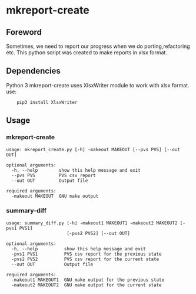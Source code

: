# mkreport-create

## Foreword
Sometimes, we need to report our progress when we do porting,refactoring etc. This python script was created to make reports in xlsx format.

## Dependencies
Python 3
mkreport-create uses XlsxWriter module to work with xlsx format.
use:
```
    pip3 install XlsxWriter
```

## Usage

### mkreport-create
```
usage: mkreport_create.py [-h] -makeout MAKEOUT [--pvs PVS] [--out OUT]

optional arguments:
  -h, --help        show this help message and exit
  --pvs PVS         PVS csv report
  --out OUT         Output file

required arguments:
  -makeout MAKEOUT  GNU make output
```

### summary-diff
```
usage: summary_diff.py [-h] -makeout1 MAKEOUT1 -makeout2 MAKEOUT2 [-pvs1 PVS1]
                       [-pvs2 PVS2] [--out OUT]

optional arguments:
  -h, --help          show this help message and exit
  -pvs1 PVS1          PVS csv report for the previous state
  -pvs2 PVS2          PVS csv report for the current state
  --out OUT           Output file

required arguments:
  -makeout1 MAKEOUT1  GNU make output for the previous state
  -makeout2 MAKEOUT2  GNU make output for the current state
```


